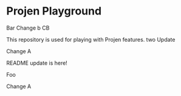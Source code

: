 # Projen Playground

Bar
Change b
CB

This repository is used for playing with Projen features.
two
Update

Change A


README update is here!

Foo

Change A

